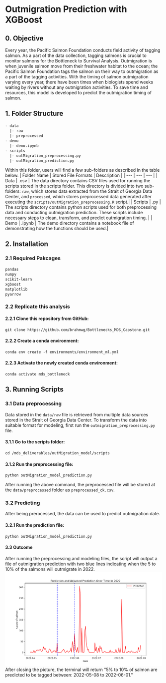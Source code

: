 # Outmigration Prediction with XGBoost

## 0. Objective

Every year, the Pacific Salmon Foundation conducts field activity of tagging salmon. As a part of the data collection, tagging salmons is crucial to monitor salmons for the Bottleneck to Survival Analysis. Outmigration is when juvenile salmon move from their freshwater habitat to the ocean; the Pacific Salmon Foundation tags the salmon on their way to outmigration as a part of the tagging activities. With the timing of salmon outmigration varying every year, there have been times when biologists spend weeks waiting by rivers without any outmigration activities. To save time and resources, this model is developed to predict the outmigration timing of salmon. 

## 1. Folder Structure
```
- data
  |- raw             
  |- preprocessed 
- demo 
  |- demo.ipynb
- scripts
  |- outMigration_preprocessing.py
  |- outMigration_prediction.py         
```

Within this folder, users will find a few sub-folders as described in the table below. 
| Folder Name | Stored File Formats | Description |
| --- | --- | --- |
| Data | .csv | The data directory contains CSV files used for running the scripts stored in the scripts folder. This directory is divided into two sub-folders: `raw`, which stores data extracted from the Strait of Georgia Data Center, and `processed`, which stores preprocessed data generated after executing the `scripts/outMigration_preprocessing.R` script.|
| Scripts | .py | The scripts directory contains python scripts used for both preprocessing data and conducting outmigration prediction. These scripts include necessary steps to clean, transform, and predict outmigration timing. |
| Demo | .ipynb | The demo directory contains a notebook file of demonstrating how the functions should be used.|

## 2. Installation
### 2.1 Required Pakcages
```
pandas
numpy
scikit-learn
xgboost
matplotlib
pyarrow
```

### 2.2 Replicate this analysis 
#### 2.2.1 Clone this repository from GitHub:
```         
git clone https://github.com/brahmwg/Bottlenecks_MDS_Capstone.git 
```

#### 2.2.2 Create a conda environment:
```
conda env create -f environments/environment_ml.yml
```

#### 2.2.3 Activate the newly created conda environment:
```
conda activate mds_bottleneck
```

## 3. Running Scripts
### 3.1 Data preprocessing 
Data stored in the `data/raw` file is retrieved from multiple data sources stored in the Strait of Georgia Data Center. To transform the data into suitable format for modeling, first run the `outmigration_preprocessing.py` file. 

#### 3.1.1 Go to the scripts folder: 
```
cd /mds_deliverables/outMigration_model/scripts
```

#### 3.1.2 Run the preprocessing file: 
```
python outMigration_model_prediction.py 
```

After running the above command, the preprocessed file will be stored at the `data/preprocessed` folder as `preprocessed_ck.csv`. 

### 3.2 Predicting
After being prerocessed, the data can be used to predict outmigration date. 

#### 3.2.1 Run the prediction file: 
```
python outMigration_model_prediction.py 
```

#### 3.3 Outcome
After running the preprocessing and modeling files, the script will output a file of outmigration prediction with two blue lines indicating when the 5 to 10% of the salmons will outmigrate in 2022. 
![output](img/output.png)
After closing the picture, the terminal will return "5% to 10% of salmon are predicted to be tagged between: 2022-05-08 to 2022-06-01." 